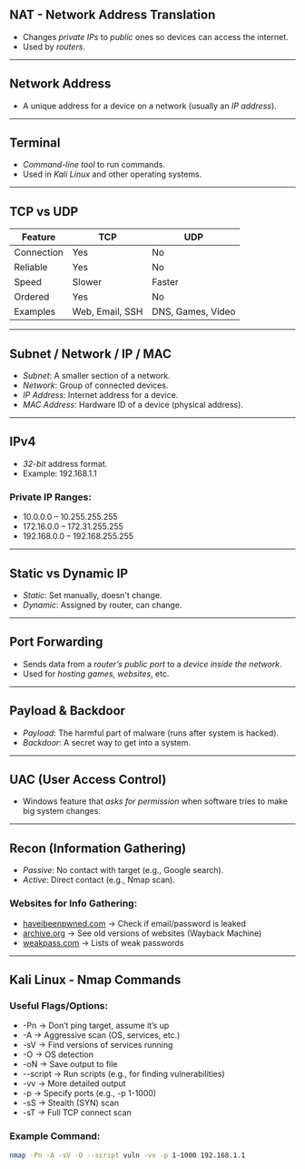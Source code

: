 ## NAT - Network Address Translation
- Changes *private IPs* to *public* ones so devices can access the internet.
- Used by *routers*.

---

## Network Address
- A unique address for a device on a network (usually an *IP address*).

---

## Terminal
- *Command-line tool* to run commands.
- Used in *Kali Linux* and other operating systems.

---

## TCP vs UDP

| Feature     | TCP          | UDP               |
|------------|--------------|-------------------|
| Connection | Yes          | No                |
| Reliable   | Yes          | No                |
| Speed      | Slower       | Faster            |
| Ordered    | Yes          | No                |
| Examples   | Web, Email, SSH | DNS, Games, Video |

---

## Subnet / Network / IP / MAC

- *Subnet*: A smaller section of a network.
- *Network*: Group of connected devices.
- *IP Address*: Internet address for a device.
- *MAC Address*: Hardware ID of a device (physical address).

---

## IPv4
- *32-bit* address format.  
- Example: 192.168.1.1

### Private IP Ranges:
- 10.0.0.0 – 10.255.255.255
- 172.16.0.0 – 172.31.255.255
- 192.168.0.0 – 192.168.255.255

---

## Static vs Dynamic IP

- *Static*: Set manually, doesn't change.
- *Dynamic*: Assigned by router, can change.

---

## Port Forwarding
- Sends data from a *router’s public port* to a *device inside the network*.
- Used for *hosting games, websites*, etc.

---

## Payload & Backdoor

- *Payload*: The harmful part of malware (runs after system is hacked).
- *Backdoor*: A secret way to get into a system.

---

## UAC (User Access Control)
- Windows feature that *asks for permission* when software tries to make big system changes.

---

## Recon (Information Gathering)

- *Passive*: No contact with target (e.g., Google search).
- *Active*: Direct contact (e.g., Nmap scan).

### Websites for Info Gathering:
- [haveibeenpwned.com](https://haveibeenpwned.com) → Check if email/password is leaked  
- [archive.org](https://archive.org) → See old versions of websites (Wayback Machine)  
- [weakpass.com](https://weakpass.com) → Lists of weak passwords  

---

## Kali Linux - Nmap Commands

### Useful Flags/Options:
- -Pn → Don’t ping target, assume it’s up  
- -A → Aggressive scan (OS, services, etc.)  
- -sV → Find versions of services running  
- -O → OS detection  
- -oN → Save output to file  
- --script → Run scripts (e.g., for finding vulnerabilities)  
- -vv → More detailed output  
- -p → Specify ports (e.g., -p 1-1000)  
- -sS → Stealth (SYN) scan  
- -sT → Full TCP connect scan  

### Example Command:
```bash
nmap -Pn -A -sV -O --script vuln -vv -p 1-1000 192.168.1.1
